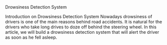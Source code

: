 Drowsiness Detection System



Introduction on Drowsiness Detection System
Nowadays drowsiness of drivers is one of the main reasons behind road accidents. It is natural for the drivers who take long drives to doze off behind the steering wheel. In this article, we will build a drowsiness detection system that will alert the driver as soon as he fell asleep.
